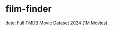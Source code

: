 # film-finder

data: [Full TMDB Movie Dataset 2024 (1M Movies)](https://www.kaggle.com/datasets/asaniczka/tmdb-movies-dataset-2023-930k-movies)

